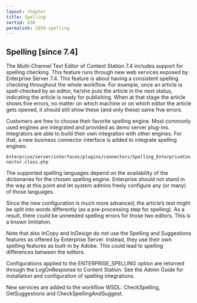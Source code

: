 ```yaml
---
layout: chapter
title: Spelling
sortid: 030
permalink: 1050-spelling
---
```

## Spelling \[since 7.4\]

The Multi-Channel Text Editor of Content Station 7.4 includes support for spelling checking. This feature runs through 
new web services exposed by Enterprise Server 7.4. This feature is about having a consistent spelling checking throughout 
the whole workflow. For example, once an article is spell-checked by an editor, he/she puts the article in the next status, 
indicating the article is ready for publishing. When at that stage the article shows five errors, no matter on which 
machine or on which editor the article gets opened, it should still show these (and only these) same five errors.

Customers are free to choose their favorite spelling engine. Most commonly used engines are integrated and provided as 
demo server plug-ins. Integrators are able to build their own integration with other engines. For that, a new business 
connector interface is added to integrate spelling engines:

`Enterprise/server/interfaces/plugins/connectors/Spelling_EnterpriseConnector.class.php`

The supported spelling languages depend on the availability of the dictionaries for the chosen spelling engine. 
Enterprise should not stand in the way at this point and let system admins freely configure any (or many) of those 
languages.

Since the new configuration is much more advanced, the article’s text might be split into words differently (as a 
pre-processing step for spelling). As a result, there could be unneeded spelling errors for those two editors. 
This is a known limitation.

Note that also InCopy and InDesign do *not* use the Spelling and Suggestions features as offered by Enterprise Server. 
Instead, they use their own spelling features as built-in by Adobe. This could lead to spelling differences between the 
editors.

Configurations applied to the ENTERPRISE\_SPELLING option are returned through the LogOnResponse to Content Station. 
See the Admin Guide for installation and configuration of spelling integrations.

New services are added to the workflow WSDL: CheckSpelling, GetSuggestions and CheckSpellingAndSuggest.
